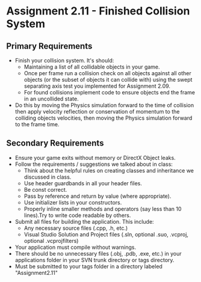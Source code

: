 # Assignment 2.11 - Finished Collision System

## Primary Requirements

- Finish your collision system. It's should:
  - Maintaining a list of all collidable objects in your game.
  - Once per frame run a collision check on all objects against all other objects (or the subset of objects it can collide with) using the swept separating axis test you implemented for Assignment 2.09.
  - For found collisions implement code to ensure objects end the frame in an uncollided state.
- Do this by moving the Physics simulation forward to the time of collision then apply velocity reflection or conservation of momentum to the colliding objects velocities, then moving the Physics simulation forward to the frame time.

## Secondary Requirements

- Ensure your game exits without memory or DirectX Object leaks.
- Follow the requirements / suggestions we talked about in class:
  - Think about the helpful rules on creating classes and inheritance we discussed in class.
  - Use header guardbands in all your header files.
  - Be const correct.
  - Pass by reference and return by value (where appropriate).
  - Use initializer lists in your constructors.
  - Properly inline smaller methods and operators (say less than 10 lines).Try to write code readable by others.
- Submit all files for building the application. This include:
  - Any necessary source files (.cpp, .h, etc.)
  - Visual Studio Solution and Project files (.sln, optional .suo, .vcproj, optional .vcprojfilters)
- Your application must compile without warnings.
- There should be no unnecessary files (.obj, .pdb, .exe, etc.) in your applications folder in your SVN trunk directory or tags directory.
- Must be submitted to your tags folder in a directory labeled "Assignment2.11"